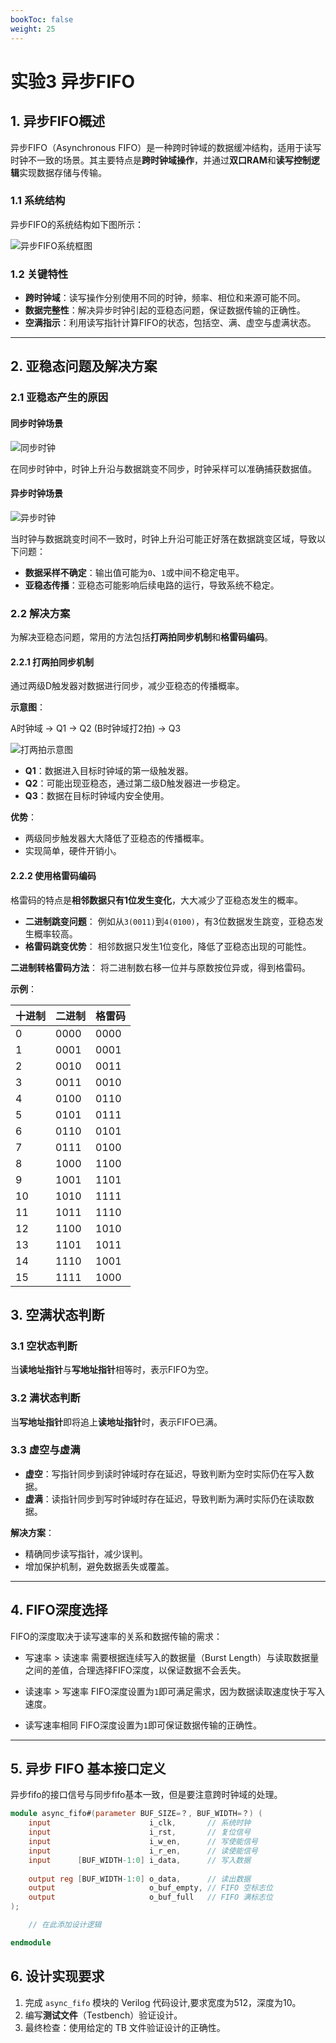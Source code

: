 ```yaml
---
bookToc: false
weight: 25
---
```


# 实验3 异步FIFO

## 1. 异步FIFO概述

异步FIFO（Asynchronous FIFO）是一种跨时钟域的数据缓冲结构，适用于读写时钟不一致的场景。其主要特点是**跨时钟域操作**，并通过**双口RAM**和**读写控制逻辑**实现数据存储与传输。

### 1.1 系统结构
异步FIFO的系统结构如下图所示：

![异步FIFO系统框图](image.png)

### 1.2 关键特性
- **跨时钟域**：读写操作分别使用不同的时钟，频率、相位和来源可能不同。
- **数据完整性**：解决异步时钟引起的亚稳态问题，保证数据传输的正确性。
- **空满指示**：利用读写指针计算FIFO的状态，包括空、满、虚空与虚满状态。

---

## 2. 亚稳态问题及解决方案

### 2.1 亚稳态产生的原因

#### 同步时钟场景
![同步时钟](image-1.png)

在同步时钟中，时钟上升沿与数据跳变不同步，时钟采样可以准确捕获数据值。

#### 异步时钟场景
![异步时钟](image-2.png)


当时钟与数据跳变时间不一致时，时钟上升沿可能正好落在数据跳变区域，导致以下问题：
- **数据采样不确定**：输出值可能为`0`、`1`或中间不稳定电平。
- **亚稳态传播**：亚稳态可能影响后续电路的运行，导致系统不稳定。

### 2.2 解决方案
为解决亚稳态问题，常用的方法包括**打两拍同步机制**和**格雷码编码**。

#### 2.2.1 打两拍同步机制
通过两级D触发器对数据进行同步，减少亚稳态的传播概率。

**示意图**：

A时钟域 → Q1 → Q2 (B时钟域打2拍) → Q3

![打两拍示意图](image-3.png)

- **Q1**：数据进入目标时钟域的第一级触发器。
- **Q2**：可能出现亚稳态，通过第二级D触发器进一步稳定。
- **Q3**：数据在目标时钟域内安全使用。

**优势**：
- 两级同步触发器大大降低了亚稳态的传播概率。
- 实现简单，硬件开销小。

#### 2.2.2 使用格雷码编码

格雷码的特点是**相邻数据只有1位发生变化**，大大减少了亚稳态发生的概率。

- **二进制跳变问题**：
  例如从`3(0011)`到`4(0100)`，有3位数据发生跳变，亚稳态发生概率较高。
- **格雷码跳变优势**：
  相邻数据只发生1位变化，降低了亚稳态出现的可能性。

**二进制转格雷码方法**：
将二进制数右移一位并与原数按位异或，得到格雷码。

**示例**：

| 十进制 | 二进制 | 格雷码 |
|--------|--------|--------|
|   0    | 0000   | 0000   |
|   1    | 0001   | 0001   |
|   2    | 0010   | 0011   |
|   3    | 0011   | 0010   |
|   4    | 0100   | 0110   |
|   5    | 0101   | 0111   |
|   6    | 0110   | 0101   |
|   7    | 0111   | 0100   |
|   8    | 1000   | 1100   |
|   9    | 1001   | 1101   |
|  10    | 1010   | 1111   |
|  11    | 1011   | 1110   |
|  12    | 1100   | 1010   |
|  13    | 1101   | 1011   |
|  14    | 1110   | 1001   |
|  15    | 1111   | 1000   |


## 3. 空满状态判断

### 3.1 空状态判断
当**读地址指针**与**写地址指针**相等时，表示FIFO为空。

### 3.2 满状态判断
当**写地址指针**即将追上**读地址指针**时，表示FIFO已满。

### 3.3 虚空与虚满
- **虚空**：写指针同步到读时钟域时存在延迟，导致判断为空时实际仍在写入数据。
- **虚满**：读指针同步到写时钟域时存在延迟，导致判断为满时实际仍在读取数据。

**解决方案**：
- 精确同步读写指针，减少误判。
- 增加保护机制，避免数据丢失或覆盖。

---

## 4. FIFO深度选择

FIFO的深度取决于读写速率的关系和数据传输的需求：

- 写速率 > 读速率
需要根据连续写入的数据量（Burst Length）与读取数据量之间的差值，合理选择FIFO深度，以保证数据不会丢失。

- 读速率 > 写速率
FIFO深度设置为`1`即可满足需求，因为数据读取速度快于写入速度。

- 读写速率相同
FIFO深度设置为`1`即可保证数据传输的正确性。

---

## 5. 异步 FIFO 基本接口定义
异步fifo的接口信号与同步fifo基本一致，但是要注意跨时钟域的处理。
```verilog
module async_fifo#(parameter BUF_SIZE=？, BUF_WIDTH=？) (
    input                      i_clk,       // 系统时钟
    input                      i_rst,       // 复位信号
    input                      i_w_en,      // 写使能信号
    input                      i_r_en,      // 读使能信号
    input      [BUF_WIDTH-1:0] i_data,      // 写入数据
   
    output reg [BUF_WIDTH-1:0] o_data,      // 读出数据
    output                     o_buf_empty, // FIFO 空标志位
    output                     o_buf_full   // FIFO 满标志位
);

    // 在此添加设计逻辑

endmodule
```

## 6. 设计实现要求
1. 完成 `async_fifo` 模块的 Verilog 代码设计,要求宽度为512，深度为10。
2. 编写**测试文件**（Testbench）验证设计。
3. 最终检查：使用给定的 TB 文件验证设计的正确性。


